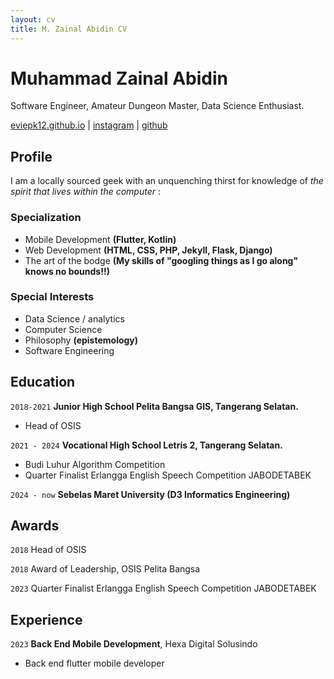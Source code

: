 ```yaml
---
layout: cv
title: M. Zainal Abidin CV
---
```


# Muhammad Zainal Abidin

Software Engineer, Amateur Dungeon Master, Data Science Enthusiast.

<div id="webaddress">
<a href="eviepk12.github.io">eviepk12.github.io</a>
|
<a href="instagram.com/eviepk12">instagram</a>
|
<a href="github.com/eviepk12">github</a>
</div>

## Profile

I am a locally sourced geek with an unquenching thirst for knowledge of *the spirit that lives within the computer*  :

### Specialization

- Mobile Development **(Flutter, Kotlin)**
- Web Development **(HTML, CSS, PHP, Jekyll, Flask, Django)**
- The art of the bodge **(My skills of "googling things as I go along" knows no bounds!!)**

### Special Interests

- Data Science / analytics
- Computer Science
- Philosophy **(epistemology)**
- Software Engineering

## Education

`2018-2021`
__Junior High School Pelita Bangsa GIS, Tangerang Selatan.__

- Head of OSIS

`2021 - 2024`
__Vocational High School Letris 2, Tangerang Selatan.__

- Budi Luhur Algorithm Competition
- Quarter Finalist Erlangga English Speech Competition JABODETABEK

`2024 - now`
__Sebelas Maret University (D3 Informatics Engineering)__

## Awards

`2018`
Head of OSIS

`2018`
Award of Leadership, OSIS Pelita Bangsa

`2023`
Quarter Finalist Erlangga English Speech Competition JABODETABEK

## Experience

`2023`
__Back End Mobile Development__, Hexa Digital Solusindo

- Back end flutter mobile developer

<!-- ### Footer

Last updated: May 2013 -->
